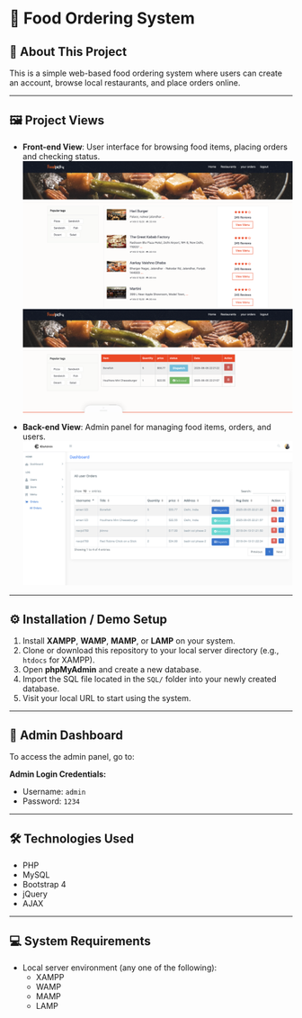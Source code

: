 # 🍔 Food Ordering System

## 📌 About This Project

This is a simple web-based food ordering system where users can create an account, browse local restaurants, and place orders online.

---

## 🖼️ Project Views

- **Front-end View**: User interface for browsing food items, placing orders and checking status.
![Front-end Screenshot](image/1.png)
![Front-end Screenshot 2](image/3.png)


- **Back-end View**: Admin panel for managing food items, orders, and users.
![Back-end Screenshot](image/2.png)

---

## ⚙️ Installation / Demo Setup

1. Install **XAMPP**, **WAMP**, **MAMP**, or **LAMP** on your system.
2. Clone or download this repository to your local server directory (e.g., `htdocs` for XAMPP).
3. Open **phpMyAdmin** and create a new database.
4. Import the SQL file located in the `SQL/` folder into your newly created database.
5. Visit your local URL to start using the system.

---

## 🔐 Admin Dashboard

To access the admin panel, go to:

**Admin Login Credentials:**
- Username: `admin`
- Password: `1234`

---

## 🛠️ Technologies Used

- PHP  
- MySQL  
- Bootstrap 4  
- jQuery  
- AJAX

---

## 💻 System Requirements

- Local server environment (any one of the following):
  - XAMPP
  - WAMP
  - MAMP
  - LAMP
